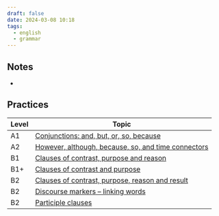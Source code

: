 ```yaml
---
draft: false
date: 2024-03-08 10:18
tags:
  - english
  - grammar
---
```


## Notes

- 

## Practices

| Level | Topic                                                                                                                                 |
| ----- | ------------------------------------------------------------------------------------------------------------------------------------- |
| A1    | [Conjunctions: and, but, or, so, because](https://test-english.com/grammar-points/a1/conjunctions_and-but-or-so-because/)             |
| A2    | [However, although, because, so, and time connectors](https://test-english.com/grammar-points/a2/however-although-time-connectors/)   |
| B1    | [Clauses of contrast, purpose and reason](https://test-english.com/grammar-points/b1/clauses-contrast-purpose-reason/)                |
| B1+   | [Clauses of contrast and purpose](https://test-english.com/grammar-points/b1-b2/clauses-contrast-purpose/)                            |
| B2    | [Clauses of contrast, purpose, reason and result](https://test-english.com/grammar-points/b2/clauses-contrast-purpose-reason-result/) |
| B2    | [Discourse markers – linking words](https://test-english.com/grammar-points/b2/discourse-markers/)                                    |
| B2    | [Participle clauses](https://test-english.com/grammar-points/b2/participle-clauses/)                                                  |